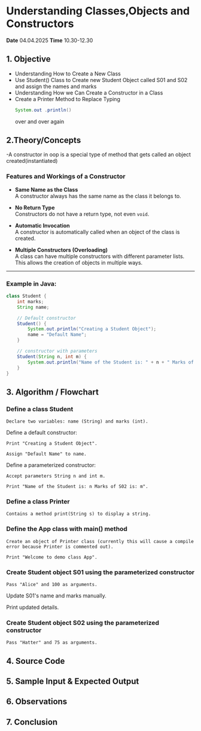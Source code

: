 # Understanding Classes,Objects and Constructors

**Date** 04.04.2025
**Time** 10.30-12.30

## 1. Objective
- Understanding How to Create a New Class
- Use Student() Class to Create new Student Object called S01 and S02 and assign the names and marks
- Understanding How we Can Create a Constructor in a Class
- Create a Printer Method to Replace Typing 
    ```java
    System.out .println()
    ``` 
  over and over again

## 2.Theory/Concepts

-A constructor in oop is a special type of method that gets called an object created(instantiated)

### Features and Workings of a Constructor

- **Same Name as the Class**  
  A constructor always has the same name as the class it belongs to.

- **No Return Type**  
  Constructors do not have a return type, not even `void`.

- **Automatic Invocation**  
  A constructor is automatically called when an object of the class is created.

- **Multiple Constructors (Overloading)**  
  A class can have multiple constructors with different parameter lists. This allows the creation of objects in multiple ways.

---

### Example in Java:

```java
class Student {
    int marks;
    String name;

    // Default constructor
    Student() {
        System.out.println("Creating a Student Object");
        name = "Default Name";
    }

    // constructor with parameters
    Student(String n, int m) {
        System.out.println("Name of the Student is: " + n + " Marks of S02 is: " + m);
    }
}
```
## 3. Algorithm / Flowchart 
    
### Define a class Student

    Declare two variables: name (String) and marks (int).

Define a default constructor:

    Print "Creating a Student Object".

    Assign "Default Name" to name.

Define a parameterized constructor:

    Accept parameters String n and int m.

    Print "Name of the Student is: n Marks of S02 is: m".

### Define a class Printer

    Contains a method print(String s) to display a string.

### Define the App class with main() method

    Create an object of Printer class (currently this will cause a compile error because Printer is commented out).

    Print "Welcome to demo class App".

### Create Student object S01 using the parameterized constructor

    Pass "Alice" and 100 as arguments.


Update S01's name and marks manually.

Print updated details.

### Create Student object S02 using the parameterized constructor

    Pass "Hatter" and 75 as arguments.

## 4. Source Code

## 5. Sample Input & Expected Output

## 6. Observations 

## 7. Conclusion